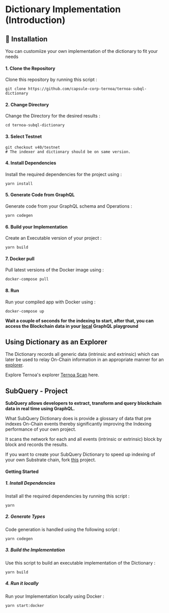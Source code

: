 # Dictionary Implementation (Introduction)

## 🤔 Installation 

You can customiize your own implementation of the dictionary to fit your needs 

#### 1. Clone the Repository

Clone this repository by running this script :

```
git clone https://github.com/capsule-corp-ternoa/ternoa-subql-dictionary
```

#### 2. Change Directory

Change the Directory for the desired results : 
```
cd ternoa-subql-dictionary
```

#### 3. Select Testnet

```
git checkout v40/testnet
# The indexer and dictionary should be on same version.
```

#### 4. Install Dependencies

Install the required dependencies for the project using :

```
yarn install
```
#### 5. Generate Code from GraphQL

Generate code from your GraphQL schema and Operations :

```
yarn codegen
```

#### 6. Build your Implementation

Create an Executable version of your project :
    
```
yarn build
```

#### 7. Docker pull

Pull latest versions of the Docker image using :

```
docker-compose pull
```

#### 8. Run 

Run your compiled app with Docker using :

```
docker-compose up
```

**Wait a couple of seconds for the indexing to start, after that, you can access the Blockchain data in your [local](http://localhost:3000/) GraphQL playground**

## Using Dictionary as an Explorer


The Dictionary records all generic data (intrinsic and extrinsic) which can later be used to relay On-Chain information in an appropriate manner for an [explorer](https://etherscan.io/). 

Explore Ternoa's explorer [Ternoa Scan](https://explorer.ternoa.com/) here.

## SubQuery - Project

**SubQuery allows developers to extract, transform and query blockchain data in real time using GraphQL.**

What SubQuery Dictionary does is provide a glossary of data that pre indexes On-Chain events thereby significantly improving the Indexing performance of your own project.

It scans the network for each and all events (intrinsic or extrinsic) block by block and records the results.

If you want to create your SubQuery Dictionary to speed up indexing of your own Substrate chain, fork [this](https://github.com/subquery/subql-dictionary) project.

#### Getting Started

##### 1. Install Dependencies 

Install all the required dependencies by running this script :

```
yarn
```

##### 2. Generate Types

Code generation is handled using the following script :

```
yarn codegen
```

##### 3. Build the Implementation

Use this script to build an executable implementation of the Dictionary :
```
yarn build
```

##### 4. Run it locally

Run your Implementation locally using Docker :

```
yarn start:docker
```